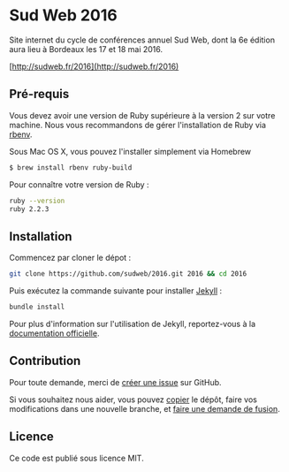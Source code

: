 # Sud Web 2016

Site internet du cycle de conférences annuel Sud Web, dont la 6e édition aura lieu à Bordeaux les 17 et 18 mai 2016.

[http://sudweb.fr/2016](http://sudweb.fr/2016)

## Pré-requis
Vous devez avoir une version de Ruby supérieure à la version 2 sur votre machine.
Nous vous recommandons de gérer l'installation de Ruby via [rbenv](http://rbenv.org/).

Sous Mac OS X, vous pouvez l'installer simplement via Homebrew
```bash
$ brew install rbenv ruby-build
```

Pour connaître votre version de Ruby :
```bash
ruby --version
ruby 2.2.3
```

## Installation

Commencez par cloner le dépot :
```bash
git clone https://github.com/sudweb/2016.git 2016 && cd 2016
```

Puis exécutez la commande suivante pour installer [Jekyll](http://jekyllrb.com/) :
```bash
bundle install
```

Pour plus d'information sur l'utilisation de Jekyll, reportez-vous à la [documentation officielle](http://jekyllrb.com/docs/home/).

## Contribution

Pour toute demande, merci de [créer une issue](https://github.com/sudweb/2016/issues/new) sur GitHub.

Si vous souhaitez nous aider, vous pouvez [copier](https://help.github.com/articles/fork-a-repo/) le dépôt, faire vos modifications dans une nouvelle branche, et [faire une demande de fusion](https://github.com/sudweb/2016/pulls).

## Licence

Ce code est publié sous licence MIT.
